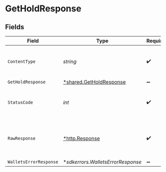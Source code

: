 # GetHoldResponse


## Fields

| Field                                                                    | Type                                                                     | Required                                                                 | Description                                                              |
| ------------------------------------------------------------------------ | ------------------------------------------------------------------------ | ------------------------------------------------------------------------ | ------------------------------------------------------------------------ |
| `ContentType`                                                            | *string*                                                                 | :heavy_check_mark:                                                       | HTTP response content type for this operation                            |
| `GetHoldResponse`                                                        | [*shared.GetHoldResponse](../../../pkg/models/shared/getholdresponse.md) | :heavy_minus_sign:                                                       | Holds                                                                    |
| `StatusCode`                                                             | *int*                                                                    | :heavy_check_mark:                                                       | HTTP response status code for this operation                             |
| `RawResponse`                                                            | [*http.Response](https://pkg.go.dev/net/http#Response)                   | :heavy_check_mark:                                                       | Raw HTTP response; suitable for custom response parsing                  |
| `WalletsErrorResponse`                                                   | **sdkerrors.WalletsErrorResponse*                                        | :heavy_minus_sign:                                                       | Error                                                                    |